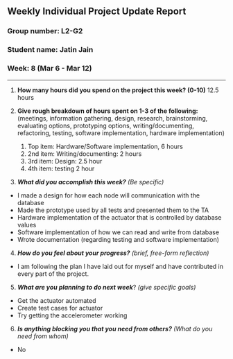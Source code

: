## Weekly Individual Project Update Report
### Group number: L2-G2
### Student name: Jatin Jain
### Week: 8 (Mar 6 - Mar 12)
___
1. **How many hours did you spend on the project this week? (0-10)**
12.5 hours
2. **Give rough breakdown of hours spent on 1-3 of the following:**
   (meetings, information gathering, design, research, brainstorming, evaluating options, prototyping options, writing/documenting, refactoring, testing, software implementation, hardware implementation)
   1. Top item: Hardware/Software implementation, 6 hours
   2. 2nd item: Writing/documenting: 2 hours
   3. 3rd item: Design: 2.5 hour
   4. 4th item: testing 2 hour

3. ***What did you accomplish this week?*** _(Be specific)_
- I made a design for how each node will communication with the database
- Made the prototype used by all tests and presented them to the TA
- Hardware implementation of the actuator that is controlled by database values
- Software implementation of how we can read and write from database
- Wrote documentation (regarding testing and software implementation) 

4. ***How do you feel about your progress?*** _(brief, free-form reflection)_
  - I am following the plan I have laid out for myself and have contributed in every part of the project.

5. ***What are you planning to do next week***? _(give specific goals)_
  - Get the actuator automated
  - Create test cases for actuator 
  - Try getting the accelerometer working

6. ***Is anything blocking you that you need from others?*** _(What do you need from whom)_
  - No